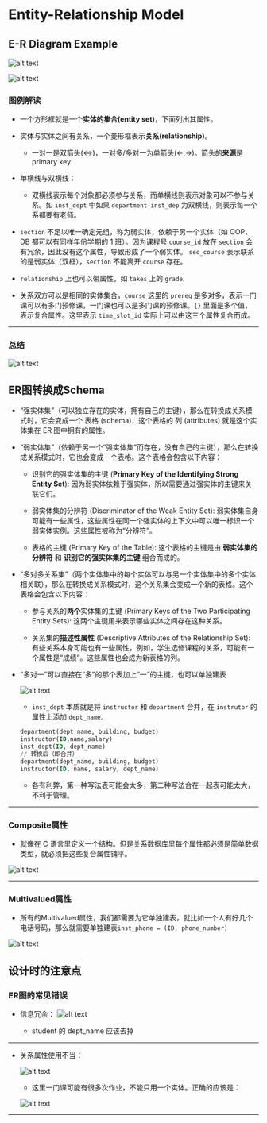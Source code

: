 # Entity-Relationship Model

## E-R Diagram Example

![alt text](er_1.png)

![alt text](er_2.png)

### 图例解读

- 一个方形框就是一个**实体的集合(entity set)**，下面列出其属性。

- 实体与实体之间有关系，一个菱形框表示**关系(relationship)**。

    - 一对一是双箭头($\leftrightarrow$)，一对多/多对一为单箭头($\leftarrow,\rightarrow$)。箭头的**来源**是primary key

- 单横线与双横线：

    - 双横线表示每个对象都必须参与关系，而单横线则表示对象可以不参与关系。如 `inst_dept` 中如果 `department-inst_dep` 为双横线，则表示每一个系都要有老师。


- `section` 不足以唯一确定元组，称为弱实体，依赖于另一个实体（如 OOP、DB 都可以有同样年份学期的 1 班）。因为课程号 `course_id` 放在 `section` 会有冗余，因此没有这个属性，导致形成了一个弱实体。 `sec_course` 表示联系的是弱实体（双框），`section` 不能离开 `course` 存在。

- `relationship` 上也可以带属性，如 `takes` 上的 `grade`.

- 关系双方可以是相同的实体集合，`course` 这里的 `prereq` 是多对多，表示一门课可以有多门预修课，一门课也可以是多门课的预修课。`{}` 里面是多个值，表示复合属性。这里表示 `time_slot_id` 实际上可以由这三个属性复合而成。

---

### 总结

![alt text](er_9.png)



## ER图转换成Schema

- “强实体集”（可以独立存在的实体，拥有自己的主键），那么在转换成关系模式时，它会变成一个 表格 (schema)，这个表格的 列 (attributes) 就是这个实体集在 ER 图中拥有的属性。

- “弱实体集”（依赖于另一个“强实体集”而存在，没有自己的主键），那么在转换成关系模式时，它也会变成一个表格。这个表格会包含以下内容：

    - 识别它的强实体集的主键 (**Primary Key of the Identifying Strong Entity Set**): 因为弱实体依赖于强实体，所以需要通过强实体的主键来关联它们。

    - 弱实体集的分辨符 (Discriminator of the Weak Entity Set): 弱实体集自身可能有一些属性，这些属性在同一个强实体的上下文中可以唯一标识一个弱实体实例。这些属性被称为“分辨符”。

    - 表格的主键 (Primary Key of the Table): 这个表格的主键是由 **弱实体集的分辨符** 和 **识别它的强实体集的主键** 组合而成的。

- “多对多关系集”（两个实体集中的每个实体可以与另一个实体集中的多个实体相关联），那么在转换成关系模式时，这个关系集会变成一个新的表格。这个表格会包含以下内容：

    - 参与关系的**两个**实体集的主键 (Primary Keys of the Two Participating Entity Sets): 这两个主键用来表示哪些实体之间存在这种关系。

    - 关系集的**描述性属性** (Descriptive Attributes of the Relationship Set): 有些关系本身可能也有一些属性，例如，学生选修课程的关系，可能有一个属性是“成绩”。这些属性也会成为新表格的列。

- “多对一”可以直接在“多”的那个表加上“一”的主键，也可以单独建表

    ![alt text](er_5.png)

    - `inst_dept` 本质就是将 `instructor` 和 `department` 合并，在 `instrutor` 的属性上添加 `dept_name`.

    ```sql
    department(dept_name, building, budget)
    instructor(ID,name,salary)
    inst_dept(ID, dept_name)
    // 转换后（即合并）
    department(dept_name, building, budget)
    instructor(ID, name, salary, dept_name)
    ```

    - 各有利弊，第一种写法表可能会太多，第二种写法合在一起表可能太大，不利于管理。





---

### Composite属性

- 就像在 C 语言里定义一个结构。但是关系数据库里每个属性都必须是简单数据类型，就必须把这些复合属性铺平。


![alt text](er_3.png)

--- 

### Multivalued属性

- 所有的Multivalued属性，我们都需要为它单独建表，就比如一个人有好几个电话号码，那么就需要单独建表`inst_phone = (ID, phone_number)`

![alt text](er_4.png)

## 设计时的注意点

### ER图的常见错误

- 信息冗余：
    ![alt text](er_6.png)

    - student 的 dept_name 应该去掉

---

- 关系属性使用不当：

    ![alt text](er_7.png)

    - 这里一门课可能有很多次作业，不能只用一个实体。正确的应该是：  

    ![alt text](er_8.png)


---





